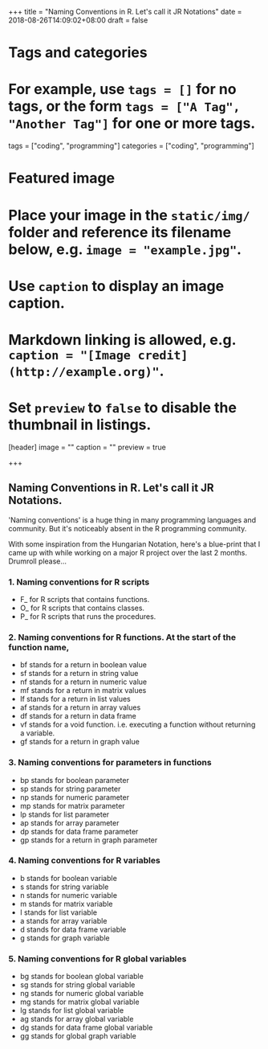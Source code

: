 +++
title = "Naming Conventions in R. Let's call it JR Notations"
date = 2018-08-26T14:09:02+08:00
draft = false

# Tags and categories
# For example, use `tags = []` for no tags, or the form `tags = ["A Tag", "Another Tag"]` for one or more tags.
tags = ["coding", "programming"]
categories = ["coding", "programming"]

# Featured image
# Place your image in the `static/img/` folder and reference its filename below, e.g. `image = "example.jpg"`.
# Use `caption` to display an image caption.
#   Markdown linking is allowed, e.g. `caption = "[Image credit](http://example.org)"`.
# Set `preview` to `false` to disable the thumbnail in listings.
[header]
image = ""
caption = ""
preview = true

+++
## Naming Conventions in R. Let's call it JR Notations.

'Naming conventions' is a huge thing in many programming languages and community. But it's noticeably absent in the R programming community.

With some inspiration from the Hungarian Notation, here's a blue-print that I came up with while working on a major R project over the last 2 months. Drumroll please...

### 1. Naming conventions for R scripts

- F_ for R scripts that contains functions.
- O_ for R scripts that contains classes.
- P_ for R scripts that runs the procedures.

### 2. Naming conventions for R functions. At the start of the function name,

- bf stands for a return in boolean value
- sf stands for a return in string value
- nf stands for a return in numeric value
- mf stands for a return in matrix values
- lf stands for a return in list values
- af stands for a return in array values
- df stands for a return in data frame
- vf stands for a void function. i.e. executing a function without returning a variable.
- gf stands for a return in graph value

### 3. Naming conventions for parameters in functions

- bp stands for boolean parameter
- sp stands for string parameter
- np stands for numeric parameter
- mp stands for matrix parameter
- lp stands for list parameter
- ap stands for array parameter
- dp stands for data frame parameter
- gp stands for a return in graph parameter

### 4. Naming conventions for R variables

- b stands for boolean variable
- s stands for string variable
- n stands for numeric variable
- m stands for matrix variable
- l stands for list variable
- a stands for array variable
- d stands for data frame variable
- g stands for graph variable

### 5. Naming conventions for R global variables
- bg stands for boolean global variable
- sg stands for string global variable
- ng stands for numeric global variable
- mg stands for matrix global variable
- lg stands for list global variable
- ag stands for array global variable
- dg stands for data frame global variable
- gg stands for global graph variable


